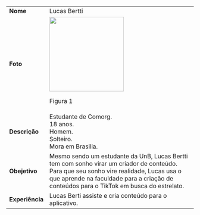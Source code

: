 

|     |                                                                                   |               
|:--- | --------------------------------------------------------------------------------- |
|**Nome**| Lucas Bertti |
|  **Foto**   | <img width="200px" src="https://thispersondoesnotexist.com/image"><p>Figura 1</p> 
|**Descrição** | Estudante de Comorg.<br> 18 anos. <br>Homem. <br>Solteiro. <br>Mora em Brasilia.|
|**Obejetivo**|Mesmo sendo um estudante da UnB, Lucas Bertti tem com sonho virar um criador de conteúdo. Para que seu sonho vire realidade, Lucas usa o que aprende na faculdade para a criação de conteúdos para o TikTok em busca do estrelato.|
  |**Experiência**|Lucas Berti assiste e cria conteúdo para o aplicativo.|
